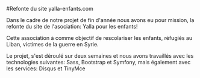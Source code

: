 #Refonte du site yalla-enfants.com 

Dans le cadre de notre projet de fin d'année nous avons eu pour mission, la refonte du site de l'asociation: Yalla pour les enfants!

Cette association à comme objectif de rescolariser les enfants, réfugiés au Liban, victimes de la guerre en Syrie.

Le projet, s'est déroulé sur deux semaines et nous avons travaillés avec les technologies suivantes: Sass, Bootstrap et Symfony, mais également avec les services: Disqus et TinyMce

